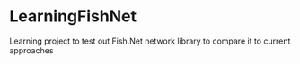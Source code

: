 # LearningFishNet
Learning project to test out Fish.Net network library to compare it to current approaches

